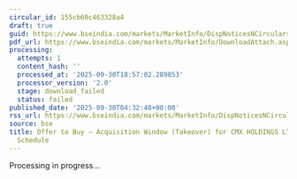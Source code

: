 ```yaml
---
circular_id: 155cb60c463328a4
draft: true
guid: https://www.bseindia.com/markets/MarketInfo/DispNoticesNCirculars.aspx?Noticeid={BC5351C0-F72D-4A72-A301-B31F43204F1C}&noticeno=20250930-3&dt=09/30/2025&icount=3&totcount=114&flag=0
pdf_url: https://www.bseindia.com/markets/MarketInfo/DownloadAttach.aspx?id=20250930-3&attachedId=
processing:
  attempts: 1
  content_hash: ''
  processed_at: '2025-09-30T18:57:02.289853'
  processor_version: '2.0'
  stage: download_failed
  status: failed
published_date: '2025-09-30T04:32:48+00:00'
rss_url: https://www.bseindia.com/markets/MarketInfo/DispNoticesNCirculars.aspx?Noticeid={BC5351C0-F72D-4A72-A301-B31F43204F1C}&noticeno=20250930-3&dt=09/30/2025&icount=3&totcount=114&flag=0
source: bse
title: Offer to Buy – Acquisition Window (Takeover) for CMX HOLDINGS LTD - Live Activities
  Schedule
---
```


Processing in progress...